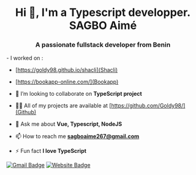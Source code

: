 <h1 align="center">Hi 👋, I'm a Typescript developper. SAGBO Aimé</h1>

<h3 align="center">A passionate fullstack developer from Benin</h3>
- I worked on :

- [https://goldy98.github.io/shacli](Shacli)
- [https://bookapp-online.com/](Bookapp)


- 👯 I’m looking to collaborate on **TypeScript project**

- 👨‍💻 All of my projects are available at [https://github.com/Goldy98/](Github)

- 💬 Ask me about **Vue, Typescript, NodeJS**

- 📫 How to reach me **sagboaime267@gmail.com**

- ⚡ Fun fact **I love TypeScript**

[![Gmail Badge](https://img.shields.io/badge/-Email-c14438?style=flat&logo=Gmail&logoColor=white&link=mailto:sagboaime267@gmail.com)](mailto:sagboaime267@gmail.com)
[![Website Badge](https://img.shields.io/badge/-goldy98.github.io-47CCCC?style=flat&logo=Google-Chrome&logoColor=white&link=https://goldy98.github.io)](https://goldy98.github.io)
